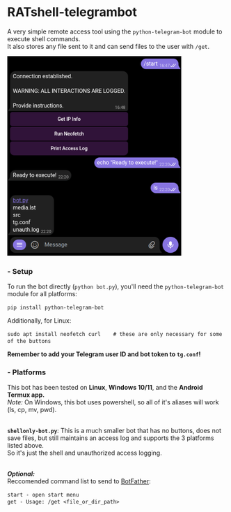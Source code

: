# RATshell-telegrambot
A very simple remote access tool using the `python-telegram-bot` module to execute shell commands. \
It also stores any file sent to it and can send files to the user with `/get`.

<img src="uploads/example.png" width="400"/>

### - Setup
To run the bot directly (`python bot.py`), you'll need the `python-telegram-bot` module for all platforms:
```
pip install python-telegram-bot
```
Additionally, for Linux:
```
sudo apt install neofetch curl    # these are only necessary for some of the buttons
```

**Remember to add your Telegram user ID and bot token to `tg.conf`!**

  
### - Platforms
This bot has been tested on **Linux**, **Windows 10/11**, and the **Android Termux app.** \
*Note:* On Windows, this bot uses powershell, so all of it's aliases will work (ls, cp, mv, pwd).

  \
**`shellonly-bot.py`**: This is a much smaller bot that has no buttons, does not save files, but still maintains an access log and supports the 3 platforms listed above. \
So it's just the shell and unauthorized access logging.

  \
***Optional:*** \
Reccomended command list to send to [BotFather](https://t.me/botfather):
```
start - open start menu
get - Usage: /get <file_or_dir_path>
```

